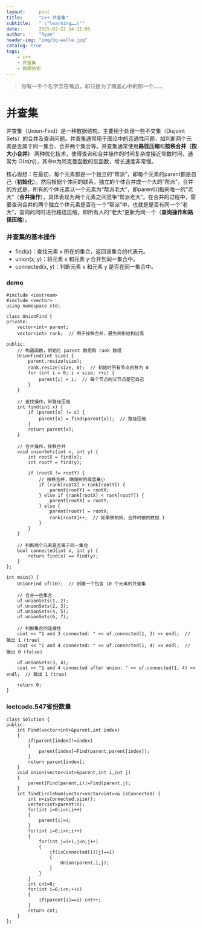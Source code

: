 ```yaml
---
layout:     post
title:      "C++ 并查集"
subtitle:   " \"learning……\""
date:       2025-02-22 14:11:00
author:     "Ryan"
header-img: "img/bg-walle.jpg"
catalog: true
tags:
    - c++
    - 并查集
    - 数据结构
---
```


> 你有一千个名字念在嘴边，却只是为了掩盖心中的那一个......


# 并查集  
并查集（Union-Find）是一种数据结构，主要用于处理一些不交集（Disjoint Sets）的合并及查询问题。并查集通常用于图论中的连通性问题，如判断两个元素是否属于同一集合、合并两个集合等。并查集通常使用**路径压缩**和**按秩合并（按大小合并）** 两种优化技术，使得查询和合并操作的时间复杂度接近常数时间，通常为 O(α(n))，其中α为阿克曼函数的反函数，增长速度非常慢。  

核心思想：在最初，每个元素都是一个独立的“帮派”，即每个元素的parent都是自己（**初始化**）。然后根据个体间的联系，独立的个体合并成一个大的“帮派”，合并的方式是，所有的个体元素认一个元素为“帮派老大”，即parent\[i\]指向唯一的“老大”（**合并操作**），具体表现为两个元素之间竞争“帮派老大”。在合并的过程中，需要查询合并的两个独立个体元素是否在一个“帮派”中，也就是是否有同一个“老大”，查询的同时进行路径压缩，即所有人的“老大”更新为同一个（**查询操作和路径压缩**）。

### 并查集的基本操作  
* find(x)：查找元素 x 所在的集合，返回该集合的代表元。
* union(x, y)：将元素 x 和元素 y 合并到同一集合中。
* connected(x, y)：判断元素 x 和元素 y 是否在同一集合中。

### demo  
````
#include <iostream>
#include <vector>
using namespace std;

class UnionFind {
private:
    vector<int> parent;
    vector<int> rank;  // 用于按秩合并，避免树形结构过高

public:
    // 构造函数，初始化 parent 数组和 rank 数组
    UnionFind(int size) {
        parent.resize(size);
        rank.resize(size, 0);  // 初始时所有节点的秩为 0
        for (int i = 0; i < size; ++i) {
            parent[i] = i;  // 每个节点的父节点是它自己
        }
    }

    // 查找操作，带路径压缩
    int find(int x) {
        if (parent[x] != x) {
            parent[x] = find(parent[x]);  // 路径压缩
        }
        return parent[x];
    }

    // 合并操作，按秩合并
    void unionSets(int x, int y) {
        int rootX = find(x);
        int rootY = find(y);

        if (rootX != rootY) {
            // 按秩合并，确保树的高度最小
            if (rank[rootX] > rank[rootY]) {
                parent[rootY] = rootX;
            } else if (rank[rootX] < rank[rootY]) {
                parent[rootX] = rootY;
            } else {
                parent[rootY] = rootX;
                rank[rootX]++;  // 如果秩相同，合并时根的秩加 1
            }
        }
    }

    // 判断两个元素是否属于同一集合
    bool connected(int x, int y) {
        return find(x) == find(y);
    }
};

int main() {
    UnionFind uf(10);  // 创建一个包含 10 个元素的并查集

    // 合并一些集合
    uf.unionSets(1, 2);
    uf.unionSets(2, 3);
    uf.unionSets(4, 5);
    uf.unionSets(6, 7);

    // 判断集合的连接性
    cout << "1 and 3 connected: " << uf.connected(1, 3) << endl;  // 输出 1 (true)
    cout << "1 and 4 connected: " << uf.connected(1, 4) << endl;  // 输出 0 (false)

    uf.unionSets(3, 4);
    cout << "1 and 4 connected after union: " << uf.connected(1, 4) << endl;  // 输出 1 (true)

    return 0;
}

````

### leetcode.547省份数量  
````
class Solution {
public:
    int Find(vector<int>&parent,int index)
    {
        if(parent[index]!=index)
        {
            parent[index]=Find(parent,parent[index]);
        }
        return parent[index];
    }
    void Union(vector<int>&parent,int i,int j)
    {
        parent[Find(parent,i)]=Find(parent,j);
    }
    int findCircleNum(vector<vector<int>>& isConnected) {
        int n=isConnected.size();
        vector<int>parent(n);
        for(int i=0;i<n;i++)
        {
            parent[i]=i;
        }
        for(int i=0;i<n;i++)
        {
            for(int j=i+1;j<n;j++)
            {
                if(isConnected[i][j]==1)
                {
                    Union(parent,i,j);
                }
            }
        }
        int cnt=0;
        for(int i=0;i<n;++i)
        {
            if(parent[i]==i) cnt++;
        }
        return cnt;
    }
};
````






